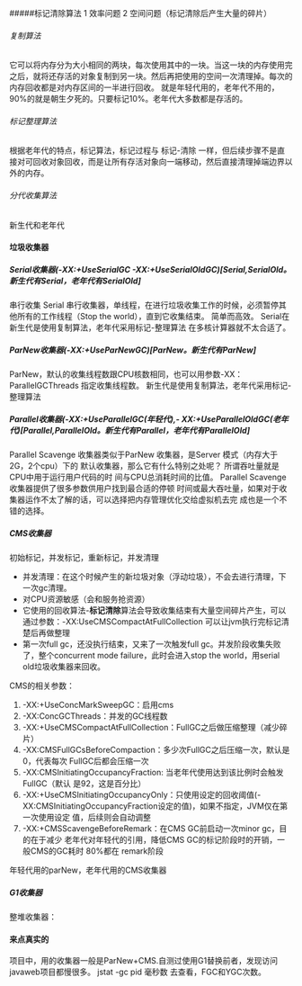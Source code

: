 #####标记清除算法
1 效率问题
2 空间问题（标记清除后产生大量的碎片）




###### 复制算法
它可以将内存分为大小相同的两块，每次使用其中的一块。当这一块的内存使用完之后，就将还存活的对象复制到另一块。然后再把使用的空间一次清理掉。每次的内存回收都是对内存区间的一半进行回收。
就是年轻代用的，老年代不用的，90%的就是朝生夕死的。只要标记10%。老年代大多数都是存活的。

###### 标记整理算法
根据老年代的特点，标记算法，标记过程与 标记-清除 一样，但后续步骤不是直接对可回收对象回收，而是让所有存活对象向一端移动，然后直接清理掉端边界以外的内存。

###### 分代收集算法
新生代和老年代

#### 垃圾收集器
##### Serial收集器(-XX:+UseSerialGC -XX:+UseSerialOldGC)[Serial,SerialOld。新生代有Serial，老年代有SerialOld] 
串行收集
Serial 串行收集器，单线程，在进行垃圾收集工作的时候，必须暂停其他所有的工作线程（Stop the world），直到它收集结束。
简单而高效。
Serial在新生代是使用复制算法，老年代采用标记-整理算法
在多核计算器就不太合适了。

##### ParNew收集器(-XX:+UseParNewGC)[ParNew。新生代有ParNew] 
ParNew，默认的收集线程数跟CPU核数相同，也可以用参数-XX：ParallelGCThreads 指定收集线程数。
新生代是使用复制算法，老年代采用标记-整理算法

##### Parallel收集器(-XX:+UseParallelGC(年轻代),- XX:+UseParallelOldGC(老年代)[Parallel,ParallelOld。新生代有Parallel，老年代有ParallelOld] 
Parallel Scavenge 收集器类似于ParNew 收集器，是Server 模式（内存大于2G，2个cpu）下的 默认收集器，那么它有什么特别之处呢？
所谓吞吐量就是CPU中用于运行用户代码的时 间与CPU总消耗时间的比值。
Parallel Scavenge收集器提供了很多参数供用户找到最合适的停顿 时间或最大吞吐量，如果对于收集器运作不太了解的话，可以选择把内存管理优化交给虚拟机去完 成也是一个不错的选择。

##### CMS收集器
初始标记，并发标记，重新标记，并发清理

* 并发清理：在这个时候产生的新垃圾对象（浮动垃圾），不会去进行清理，下一次gc清理。
* 对CPU资源敏感（会和服务抢资源）
* 它使用的回收算法-**标记清除**算法会导致收集结束有大量空间碎片产生，可以通过参数：-XX:UseCMSCompactAtFullCollection   可以让jvm执行完标记清楚后再做整理
* 第一次full gc，还没执行结束，又来了一次触发full gc。并发阶段收集失败了，整个concurrent mode failure，此时会进入stop the world，用serial old垃圾收集器来回收。

CMS的相关参数：
1. -XX:+UseConcMarkSweepGC：启用cms 
1. -XX:ConcGCThreads：并发的GC线程数 
1. -XX:+UseCMSCompactAtFullCollection：FullGC之后做压缩整理（减少碎片） 
1. -XX:CMSFullGCsBeforeCompaction：多少次FullGC之后压缩一次，默认是0，代表每次 FullGC后都会压缩一次 
1. -XX:CMSInitiatingOccupancyFraction: 当老年代使用达到该比例时会触发FullGC（默认 是92，这是百分比） 
1. -XX:+UseCMSInitiatingOccupancyOnly：只使用设定的回收阈值(- XX:CMSInitiatingOccupancyFraction设定的值)，如果不指定，JVM仅在第一次使用设定 值，后续则会自动调整 
1. -XX:+CMSScavengeBeforeRemark：在CMS GC前启动一次minor gc，目的在于减少 老年代对年轻代的引用，降低CMS GC的标记阶段时的开销，一般CMS的GC耗时 80%都在 remark阶段

年轻代用的parNew，老年代用的CMS收集器

##### G1收集器

整堆收集器：


#### 来点真实的
项目中，用的收集器一般是ParNew+CMS.自测过使用G1替换前者，发现访问javaweb项目都慢很多。
jstat -gc pid 毫秒数
去查看，FGC和YGC次数。
